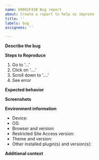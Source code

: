 ```yaml
---
name: U0001F41B Bug report
about: Create a report to help us improve
title: ''
labels: bug
assignees: ''

---
```


<!-- Thank you for reporting a possible bug in Simple Local Avatars.  Please fill in as much of the template below as you can. -->

**Describe the bug**
<!-- A clear and concise description of what the bug is. -->

**Steps to Reproduce**
<!-- Steps to reproduce the behavior. -->
1. Go to '...'
2. Click on '....'
3. Scroll down to '....'
4. See error

**Expected behavior**
<!-- A clear and concise description of what you expected to happen. -->

**Screenshots**
<!-- If applicable, add screenshots to help explain your problem. -->

**Environment information**
 - Device: <!-- [e.g. MacBook] -->
 - OS: <!-- [e.g. MacOS 10.14.3] -->
 - Browser and version: <!-- [e.g. Firefox 65.0.1, Chrome 73.0.3683.75, Safari 12.0.3] -->
 - Restricted Site Access version: <!-- [e.g. 7.1.0] -->
 - Theme and version: <!-- [e.g. Twenty Nineteen 1.3] -->
 - Other installed plugin(s) and version(s): 

**Additional context**
<!-- Add any other context about the problem here. -->
